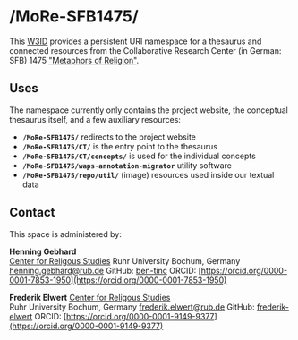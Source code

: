 # /MoRe-SFB1475/

This [W3ID](https://w3id.org) provides a persistent URI namespace for a thesaurus and connected resources from the Collaborative Research Center (in German: SFB) 1475 ["Metaphors of Religion"](https://sfb1475.ruhr-uni-bochum.de/en/).

## Uses

The namespace currently only contains the project website, the conceptual thesaurus itself, and a few auxiliary resources:

* **`/MoRe-SFB1475/`** redirects to the project website
* **`/MoRe-SFB1475/CT/`** is the entry point to the thesaurus
* **`/MoRe-SFB1475/CT/concepts/`** is used for the individual concepts
* **`/MoRe-SFB1475/waps-annotation-migrator`** utility software
* **`/MoRe-SFB1475/repo/util/`** (image) resources used inside our textual data 

## Contact

This space is administered by:  

**Henning Gebhard**   
[Center for Religous Studies](https://ceres.rub.de/de/)
Ruhr University Bochum, Germany
<henning.gebhard@rub.de>
GitHub: [ben-tinc](https://github.com/ben-tinc)
ORCID: [https://orcid.org/0000-0001-7853-1950](https://orcid.org/0000-0001-7853-1950)

**Frederik Elwert**
[Center for Religous Studies](https://ceres.rub.de/de/)  
Ruhr University Bochum, Germany
<frederik.elwert@rub.de>
GitHub: [frederik-elwert](https://github.com/frederik-elwert)
ORCID: [https://orcid.org/0000-0001-9149-9377](https://orcid.org/0000-0001-9149-9377)
